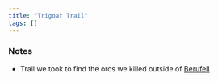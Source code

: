 ```yaml
---
title: "Trigoat Trail"
tags: []
---
```


### Notes 

- Trail we took to find the orcs we killed outside of [Berufell](posts/Places/Berufell.md)

